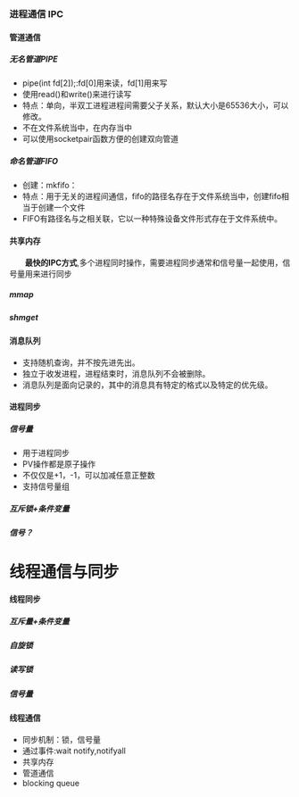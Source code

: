 ### 进程通信 IPC<br>

#### 管道通信
##### 无名管道PIPE
- pipe(int fd[2]);:fd[0]用来读，fd[1]用来写 
- 使用read()和write()来进行读写
- 特点：单向，半双工进程进程间需要父子关系，默认大小是65536大小，可以修改。
- 不在文件系统当中，在内存当中
- 可以使用socketpair函数方便的创建双向管道
##### 命名管道FIFO
- 创建：mkfifo：
-  特点：用于无关的进程间通信，fifo的路径名存在于文件系统当中，创建fifo相当于创建一个文件
- FIFO有路径名与之相关联，它以一种特殊设备文件形式存在于文件系统中。
     
#### 共享内存
&emsp;&emsp;**最快的IPC方式**,多个进程同时操作，需要进程同步通常和信号量一起使用，信号量用来进行同步
##### mmap 

##### shmget





#### 消息队列
- 支持随机查询，并不按先进先出。
- 独立于收发进程，进程结束时，消息队列不会被删除。
- 消息队列是面向记录的，其中的消息具有特定的格式以及特定的优先级。 

#### 进程同步
##### 信号量
- 用于进程同步
- PV操作都是原子操作
- 不仅仅是+1，-1，可以加减任意正整数
- 支持信号量组
   
##### 互斥锁+条件变量

##### 信号？
 
 
  
 线程通信与同步
 =======================================================
 #### 线程同步<br> 
 ##### 互斥量+条件变量
 ##### 自旋锁
 ##### 读写锁
 ##### 信号量
 
 
 
 #### 线程通信<br>
 - 同步机制：锁，信号量
 - 通过事件:wait notify,notifyall
 - 共享内存
 - 管道通信
 - blocking queue